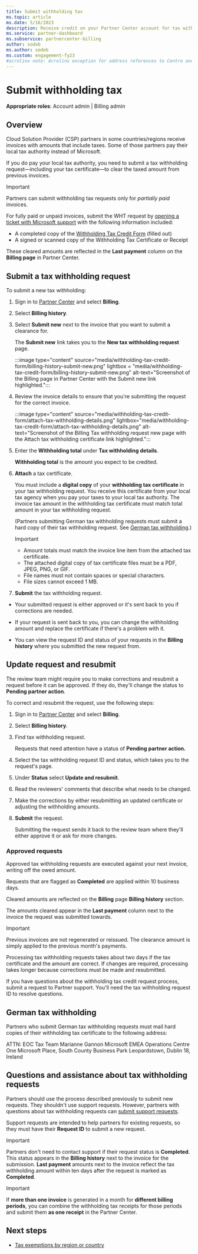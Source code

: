 ```yaml
---
title: Submit withholding tax
ms.topic: article
ms.date: 5/16/2023
description: Receive credit on your Partner Center account for tax withholding. Information includes steps to submit a tax withholding request.
ms.service: partner-dashboard
ms.subservice: partnercenter-billing
author: sodeb
ms.author: sodeb
ms.custom: engagement-fy23
#acrolinx note: Acrolinx exception for address references to Centre and Leopardstown.
---
```


# Submit withholding tax

**Appropriate roles**: Account admin | Billing admin

## Overview

Cloud Solution Provider (CSP) partners in some countries/regions receive invoices with amounts that include taxes. Some of those partners pay their local tax authority instead of Microsoft.

If you do pay your local tax authority, you need to submit a tax withholding request—including your tax certificate—to clear the taxed amount from previous invoices.

> [!IMPORTANT]
> Partners can submit withholding tax requests only for *partially paid* invoices.
>
> For fully paid or unpaid invoices, submit the WHT request by [opening a ticket with Microsoft support]( https://partner.microsoft.com/support/v2/?stage=2&topicid=9227afa6-babf-3917-acee-67db7860f5ed) with the following information included:
>
> - A completed copy of the [Withholding Tax Credit Form](https://download.microsoft.com/download/a/a/f/aaf8306b-79d4-455b-975f-41ce9e67b9cb/wht%20credit%20form%20-%20global.docx) (filled out)
> - A signed or scanned copy of the Withholding Tax Certificate or Receipt

These cleared amounts are reflected in the **Last payment** column on the **Billing page** in Partner Center.

## Submit a tax withholding request

To submit a new tax withholding:

1. Sign in to [Partner Center](https://partner.microsoft.com/dashboard/home) and select **Billing**.

2. Select **Billing history**.

3. Select **Submit new** next to the invoice that you want to submit a clearance for.

   The **Submit new** link takes you to the **New tax withholding request** page.

   :::image type="content" source="media/withholding-tax-credit-form/billing-history-submit-new.png" lightbox = "media/withholding-tax-credit-form/billing-history-submit-new.png" alt-text="Screenshot of the Billing page in Partner Center with the Submit new link highlighted.":::

4. Review the invoice details to ensure that you're submitting the request for the correct invoice.

   :::image type="content" source="media/withholding-tax-credit-form/attach-tax-withholding-details.png" lightbox="media/withholding-tax-credit-form/attach-tax-withholding-details.png" alt-text="Screenshot of the Billing Tax withholding request new page with the Attach tax withholding certificate link highlighted.":::

5. Enter the **Withholding total** under **Tax withholding details**.

   **Withholding total** is the amount you expect to be credited.

6. **Attach** a tax certificate.

    You must include a **digital copy** of your **withholding tax certificate** in your tax withholding request. You receive this certificate from your local tax agency when you pay your taxes to your local tax authority. The invoice tax amount in the withholding tax certificate must match total amount in your tax withholding request.

    (Partners submitting German tax withholding requests must submit a hard copy of their tax withholding request. See [German tax withholding](#german-tax-withholding).)

   > [!IMPORTANT]
   >
   > - Amount totals must match the invoice line item from the attached tax certificate.
   > - The attached digital copy of tax certificate files must be a PDF, JPEG, PNG, or GIF.
   > - File names must not contain spaces or special characters.
   > - File sizes cannot exceed 1 MB.

7. **Submit** the tax withholding request.

- Your submitted request is either approved or it's sent back to you if corrections are needed.

- If your request is sent back to you, you can change the withholding amount and replace the certificate if there's a problem with it.

- You can view the request ID and status of your requests in the **Billing history** where you submitted the new request from.

## Update request and resubmit

The review team might require you to make corrections and resubmit a request before it can be approved. If they do, they'll change the status to **Pending partner action**.

To correct and resubmit the request, use the following steps:

1. Sign in to [Partner Center](https://partner.microsoft.com/dashboard/home) and select **Billing**.

2. Select **Billing history**.

3. Find tax withholding request.

   Requests that need attention have a status of **Pending partner action.**

4. Select the tax withholding request ID and status, which takes you to the request's page.

5. Under **Status** select **Update and resubmit**.

6. Read the reviewers' comments that describe what needs to be changed.

7. Make the corrections by either resubmitting an updated certificate or adjusting the withholding amounts.

8. **Submit** the request.

   Submitting the request sends it back to the review team where they'll either approve it or ask for more changes.

### Approved requests

Approved tax withholding requests are executed against your next invoice, writing off the owed amount.

Requests that are flagged as **Completed** are applied within 10 business days.

Cleared amounts are reflected on the **Billing** page **Billing history** section.

The amounts cleared appear in the **Last payment** column next to the invoice the request was submitted towards.

> [!IMPORTANT]
> Previous invoices are not regenerated or reissued. The clearance amount is simply applied to the previous month's payments.

Processing tax withholding requests takes about two days if the tax certificate and the amount are correct. If changes are required, processing takes longer because corrections must be made and resubmitted.

If you have questions about the withholding tax credit request process, submit a request to Partner support. You'll need the tax withholding request ID to resolve questions.

## German tax withholding

Partners who submit German tax withholding requests must mail hard copies of their withholding tax certificate to the following address:

ATTN: EOC Tax Team Marianne Gannon
Microsoft EMEA Operations Centre
One Microsoft Place,
South County Business Park
Leopardstown, Dublin 18, Ireland

## Questions and assistance about tax withholding requests

Partners should use the process described previously to submit new requests. They shouldn't use support requests. However, partners with questions about tax withholding requests can [submit support requests](https://partner.microsoft.com/dashboard/v2/support/servicerequests/create?stage=2&topicid=9227afa6-babf-3917-acee-67db7860f5ed).

Support requests are intended to help partners for existing requests, so they must have their **Request ID** to submit a new request.

> [!IMPORTANT]
> Partners don't need to contact support if their request status is **Completed**. This status appears in the **Billing history** next to the invoice for the submission. **Last payment** amounts next to the invoice reflect the tax withholding amount within ten days after the request is marked as **Completed**.

> [!IMPORTANT]
> If **more than one invoice** is generated in a month for **different billing periods**, you can combine the withholding tax receipts for those periods and submit them **as one receipt** in the Partner Center.

## Next steps

- [Tax exemptions by region or country](tax-and-tax-exemptions.md)
